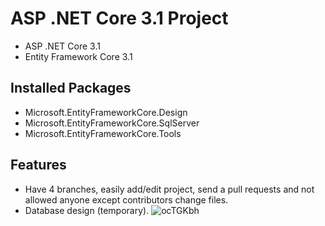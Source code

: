 # ASP .NET Core 3.1 Project
- ASP .NET Core 3.1
- Entity Framework Core 3.1
## Installed Packages
- Microsoft.EntityFrameworkCore.Design
- Microsoft.EntityFrameworkCore.SqlServer
- Microsoft.EntityFrameworkCore.Tools
## Features
- Have 4 branches, easily add/edit project, send a pull requests and not allowed anyone except contributors change files.
- Database design (temporary).
![ocTGKbh](https://user-images.githubusercontent.com/70925557/98498821-6e7d6c00-227a-11eb-9c84-647ea50a50ff.png)
